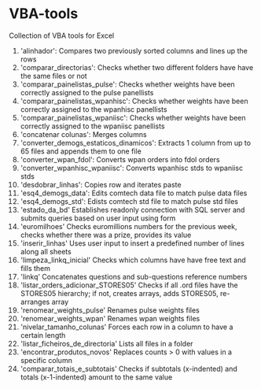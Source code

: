 # VBA-tools
Collection of VBA tools for Excel

1. 'alinhador':
  Compares two previously sorted columns and lines up the rows
2. 'comparar_directorias':
  Checks whether two different folders have have the same files or not
3. 'comparar_painelistas_pulse':
  Checks whether weights have been correctly assigned to the pulse panellists
4. 'comparar_painelistas_wpanhisc':
  Checks whether weights have been correctly assigned to the wpanhisc panellists
5. 'comparar_painelistas_wpaniisc':
  Checks whether weights have been correctly assigned to the wpaniisc panellists
6. 'concatenar colunas':
  Merges columns
7. 'converter_demogs_estaticos_dinamicos':
  Extracts 1 column from up to 65 files and appends them to one file
8. 'converter_wpan_fdol':
  Converts wpan orders into fdol orders
9. 'converter_wpanhisc_wpaniisc':
  Converts wpanhisc stds to wpaniisc stds
10. 'desdobrar_linhas':
  Copies row and iterates paste
11. 'esq4_demogs_data':
  Edits comtech data file to match pulse data files
12. 'esq4_demogs_std':
  Edists comtech std file to match pulse std files
13. 'estado_da_bd'
  Establishes readonly connection with SQL server and submits queries based on user input using form
14. 'euromilhoes'
  Checks euromillions numbers for the previous week, checks whether there was a prize, provides its value
15. 'inserir_linhas'
  Uses user input to insert a predefined number of lines along all sheets
16. 'limpeza_linkq_inicial'
  Checks which columns have have free text and fills them
17. 'linkq'
  Concatenates questions and sub-questions reference numbers
18. 'listar_orders_adicionar_STORES05'
  Checks if all .ord files have the STORES05 hierarchy; if not, creates arrays, adds STORES05, re-arranges array
19. 'renomear_weights_pulse'
  Renames pulse weights files
20. 'renomear_weights_wpan'
  Renames wpan weights files
21. 'nivelar_tamanho_colunas'
  Forces each row in a column to have a certain length
22. 'listar_ficheiros_de_directoria'
  Lists all files in a folder
23. 'encontrar_produtos_novos'
  Replaces counts > 0 with values in a specific column
24. 'comparar_totais_e_subtotais'
  Checks if subtotals (x-indented) and totals (x-1-indented) amount to the same value

  
